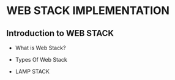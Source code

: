 # **WEB STACK IMPLEMENTATION**


## Introduction to WEB STACK

-   What is Web Stack?

-   Types Of Web Stack

-   LAMP STACK

